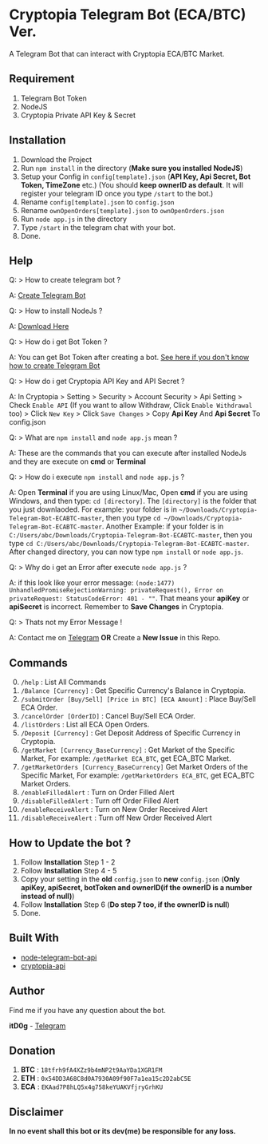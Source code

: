 # Cryptopia Telegram Bot (ECA/BTC) Ver.

A Telegram Bot that can interact with Cryptopia ECA/BTC Market.

## Requirement

1. Telegram Bot Token
2. NodeJS
3. Cryptopia Private API Key & Secret

## Installation

1. Download the Project
2. Run `npm install` in the directory (**Make sure you installed NodeJS**)
3. Setup your Config in `config[template].json` (**API Key, Api Secret, Bot Token, TimeZone** etc.)
(You should **keep ownerID as default**. It will register your telegram ID once you type `/start` to the bot.)
4. Rename `config[template].json` to `config.json` 
5. Rename `ownOpenOrders[template].json` to `ownOpenOrders.json`
6. Run `node app.js` in the directory
7. Type `/start` in the telegram chat with your bot.
8. Done.

## Help

Q: > How to create telegram bot ? 

A: [Create Telegram Bot](https://core.telegram.org/bots#3-how-do-i-create-a-bot)

Q: > How to install NodeJs ?

A: [Download Here](https://nodejs.org/en/download/current/)

Q: > How do i get Bot Token ?

A: You can get Bot Token after creating a bot. [See here if you don't know how to create Telegram Bot](https://core.telegram.org/bots#3-how-do-i-create-a-bot)

Q: > How do i get Cryptopia API Key and API Secret ?

A: In Cryptopia > Setting > Security > Account Security > Api Setting > Check `Enable API` (If you want to allow Withdraw, Click `Enable Withdrawal` too) > Click `New Key` > Click `Save Changes` > Copy **Api Key** And **Api Secret** To config.json

Q: > What are `npm install` and `node app.js` mean ?

A: These are the commands that you can execute after installed NodeJs and they are execute on **cmd** or **Terminal**

Q: > How do i execute `npm install` and `node app.js` ? 

A: Open **Terminal** if you are using Linux/Mac, Open **cmd** if you are using Windows, and then type: `cd [directory]`. The `[directory]` is the folder that you just downlaoded. For example: your folder is in `~/Downloads/Cryptopia-Telegram-Bot-ECABTC-master`, then you type `cd ~/Downloads/Cryptopia-Telegram-Bot-ECABTC-master`. Another Example: if your folder is in `C:/Users/abc/Downloads/Cryptopia-Telegram-Bot-ECABTC-master`, then you type `cd C:/Users/abc/Downloads/Cryptopia-Telegram-Bot-ECABTC-master`. After changed directory, you can now type `npm install` or `node app.js`.

Q: > Why do i get an Error after execute `node app.js` ?

A: if this look like your error message: 
`(node:1477) UnhandledPromiseRejectionWarning: privateRequest(), Error on privateRequest: StatusCodeError: 401 - ""`. That means your **apiKey** or **apiSecret** is incorrect. Remember to **Save Changes** in Cryptopia.

Q: > Thats not my Error Message !

A: Contact me on [Telegram](https://t.me/itD0g) **OR** Create a **New Issue** in this Repo.

## Commands 

0. `/help` : List All Commands
1. `/Balance [Currency]` : Get Specific Currency's Balance in Cryptopia.
2. `/submitOrder [Buy/Sell] [Price in BTC] [ECA Amount]` : Place Buy/Sell ECA Order.
3. `/cancelOrder [OrderID]` : Cancel Buy/Sell ECA Order.
4. `/listOrders` : List all ECA Open Orders.
5. `/Deposit [Currency]` : Get Deposit Address of Specific Currency in Cryptopia.
6. `/getMarket [Currency_BaseCurrency]` : Get Market of the Specific Market, For example: `/getMarket ECA_BTC`, get ECA_BTC Market.
7. `/getMarketOrders [Currency_BaseCurrency]` Get Market Orders of the Specific Market, For example: `/getMarketOrders ECA_BTC`, get ECA_BTC Market Orders.
8. `/enableFilledAlert` : Turn on Order Filled Alert
9. `/disableFilledAlert` : Turn off Order Filled Alert
10. `/enableReceiveAlert` : Turn on New Order Received Alert
11. `/disableReceiveAlert` : Turn off New Order Received Alert

## How to Update the bot ?

1. Follow **Installation** Step 1 - 2
2. Follow **Installation** Step 4 - 5
3. Copy your setting in the **old** `config.json` to **new** `config.json` (**Only apiKey, apiSecret, botToken and ownerID(if the ownerID is a number instead of null)**)
4. Follow **Installation** Step 6 (**Do step 7 too, if the ownerID is null**)
5. Done.

## Built With

* [node-telegram-bot-api](https://github.com/yagop/node-telegram-bot-api)
* [cryptopia-api](https://github.com/periapsistech/cryptopia-api)

## Author

Find me if you have any question about the bot.

**itD0g** - [Telegram](https://t.me/itD0g)

## Donation

1. **BTC** : `18tfrh9fA4XZz9b4mNP2t9AaYDa1XGR1FM`
2. **ETH** : `0x54DD3A68C8d0A7930A09f90F7a1ea15c2D2abC5E`
3. **ECA** : `EKAad7P8hLQ5x4g758keYUAKVfjryGrhKU`

## Disclaimer

**In no event shall this bot or its dev(me) be responsible for any loss.**
